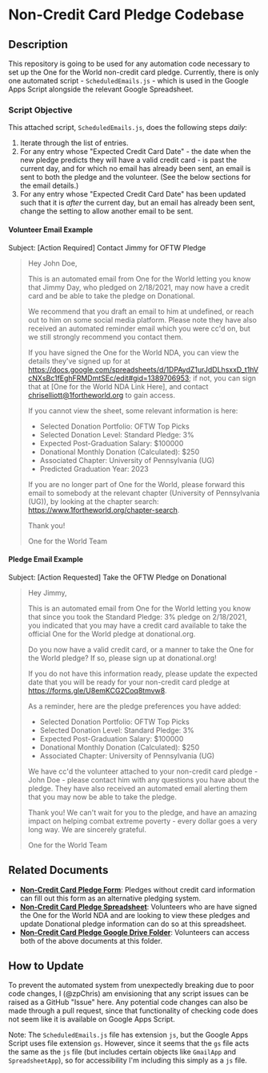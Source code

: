 # Non-Credit Card Pledge Codebase

## Description
This repository is going to be used for any automation code necessary to set up the One for the World non-credit card pledge. Currently, there is only one automated script - `ScheduledEmails.js` - which is used in the Google Apps Script alongside the relevant Google Spreadsheet.

### Script Objective
This attached script, `ScheduledEmails.js`, does the following steps _daily_:
1. Iterate through the list of entries.
2. For any entry whose "Expected Credit Card Date" - the date when the new pledge predicts they will have a valid credit card - is past the current day, and for which no email has already been sent, an email is sent to both the pledge and the volunteer. (See the below sections for the email details.)
3. For any entry whose "Expected Credit Card Date" has been updated such that it is _after_ the current day, but an email has already been sent, change the setting to allow another email to be sent.

#### Volunteer Email Example
Subject: [Action Required] Contact Jimmy for OFTW Pledge

> Hey John Doe,
>
> This is an automated email from One for the World letting you know
that Jimmy Day, who pledged on 2/18/2021, may now have a credit
card and be able to take the pledge on Donational.
>
> We recommend that you draft an email to him at undefined, or reach out
to him on some social media platform. Please note they have also
received an automated reminder email which you were cc'd on, but we
still strongly recommend you contact them.
>
> If you have signed the One for the World NDA, you can view the details
they've signed up for at
https://docs.google.com/spreadsheets/d/1DPAydZ1urJdDLhsxxD_t1hVcNXsBc1fEghFRMDmtSEc/edit#gid=1389706953;
if not, you can sign that at [One for the World NDA Link Here], and
contact chriselliott@1fortheworld.org to gain access.
>
> If you cannot view the sheet, some relevant information is here:
> - Selected Donation Portfolio: OFTW Top Picks
> - Selected Donation Level: Standard Pledge: 3%
> - Expected Post-Graduation Salary: $100000
> - Donational Monthly Donation (Calculated): $250
> - Associated Chapter: University of Pennsylvania (UG)
> - Predicted Graduation Year: 2023
>
> If you are no longer part of One for the World, please forward this
email to somebody at the relevant chapter (University of Pennsylvania
(UG)), by looking at the chapter search:
https://www.1fortheworld.org/chapter-search.
>
> Thank you!
>
> One for the World Team

#### Pledge Email Example
Subject: [Action Requested] Take the OFTW Pledge on Donational

> Hey Jimmy,
>
>This is an automated email from One for the World letting you know
that since you took the Standard Pledge: 3% pledge on 2/18/2021, you
indicated that you may have a credit card available to take the
official One for the World pledge at donational.org.
>
> Do you now have a valid credit card, or a manner to take the One for
the World pledge? If so, please sign up at donational.org!
>
> If you do not have this information ready, please update the expected
date that you will be ready for your non-credit card pledge at
https://forms.gle/U8emKCG2Coq8tmvw8.
>
> As a reminder, here are the pledge preferences you have added:
> - Selected Donation Portfolio: OFTW Top Picks
> - Selected Donation Level: Standard Pledge: 3%
> - Expected Post-Graduation Salary: $100000
> - Donational Monthly Donation (Calculated): $250
> - Associated Chapter: University of Pennsylvania (UG)
>
> We have cc'd the volunteer attached to your non-credit card pledge -
John Doe - please contact him with any questions you have about
the pledge. They have also received an automated email alerting them
that you may now be able to take the pledge.
>
> Thank you! We can't wait for you to the pledge, and have an amazing
impact on helping combat extreme poverty - every dollar goes a very
long way. We are sincerely grateful.
>
> One for the World Team

## Related Documents
- **[Non-Credit Card Pledge Form](https://docs.google.com/forms/d/1yXWzXhnWqiGOtQBddDzer7QAsvU5QZpFdoLR5frcxq4/viewform?edit_requested=true)**: Pledges without credit card information can fill out this form as an alternative pledging system.
- **[Non-Credit Card Pledge Spreadsheet](https://docs.google.com/spreadsheets/d/1DPAydZ1urJdDLhsxxD_t1hVcNXsBc1fEghFRMDmtSEc/edit#gid=1389706953)**: Volunteers who are have signed the One for the World NDA and are looking to view these pledges and update Donational pledge information can do so at this spreadsheet.
- **[Non-Credit Card Pledge Google Drive Folder](https://drive.google.com/drive/u/0/folders/1V3J8LltWNjZ3lwJyMqJz4v4bcFWRCvn4)**: Volunteers can access both of the above documents at this folder.

## How to Update
To prevent the automated system from unexpectedly breaking due to poor code changes, I (@zpChris) am envisioning that any script issues can be raised as a GitHub "Issue" here. Any potential code changes can also be made through a pull request, since that functionality of checking code does not seem like it is available on Google Apps Script.

Note: The `ScheduledEmails.js` file has extension `js`, but the Google Apps Script uses file extension `gs`. However, since it seems that the `gs` file acts the same as the `js` file (but includes certain objects like `GmailApp` and `SpreadsheetApp`), so for accessibility I'm including this simply as a `js` file.
